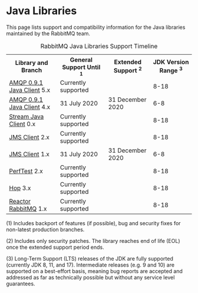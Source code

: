 <!--
Copyright (c) 2007-2021 VMware, Inc. or its affiliates.

All rights reserved. This program and the accompanying materials
are made available under the terms of the under the Apache License,
Version 2.0 (the "License”); you may not use this file except in compliance
with the License. You may obtain a copy of the License at

https://www.apache.org/licenses/LICENSE-2.0

Unless required by applicable law or agreed to in writing, software
distributed under the License is distributed on an "AS IS" BASIS,
WITHOUT WARRANTIES OR CONDITIONS OF ANY KIND, either express or implied.
See the License for the specific language governing permissions and
limitations under the License.
-->

# Java Libraries

This page lists support and compatibility information for the Java libraries
maintained by the RabbitMQ team.

<table class="release-series">
  <caption>RabbitMQ Java Libraries Support Timeline</caption>
  <tr>
    <th>Library and Branch</th>
    <th>General Support Until <sup>1</sup></th>
    <th>Extended Support <sup>2</sup></th>
    <th>JDK Version Range  <sup>3</sup></th>
  </tr>

  <tr>
    <td><a href="https://github.com/rabbitmq/rabbitmq-java-client" target="_blank">AMQP 0.9.1 Java Client</a> 5.x</td>
    <td>Currently supported</td>
    <td></td>
    <td>8-18</td>
  </tr>

  <tr>
    <td><a href="https://github.com/rabbitmq/rabbitmq-java-client" target="_blank">AMQP 0.9.1 Java Client</a> 4.x</td>
    <td>31 July 2020</td>
    <td>31 December 2020</td>
    <td>6-8</td>
  </tr>

  <tr>
    <td><a href="https://github.com/rabbitmq/rabbitmq-stream-java-client" target="_blank">Stream Java Client</a> 0.x</td>
    <td>Currently supported</td>
    <td></td>
    <td>8-18</td>
  </tr>

  <tr>
    <td><a href="https://github.com/rabbitmq/rabbitmq-jms-client" target="_blank">JMS Client</a> 2.x</td>
    <td>Currently supported</td>
    <td></td>
    <td>8-18</td>
  </tr>

  <tr>
    <td><a href="https://github.com/rabbitmq/rabbitmq-jms-client" target="_blank">JMS Client</a> 1.x</td>
    <td>31 July 2020</td>
    <td>31 December 2020</td>
    <td>6-8</td>
  </tr>

  <tr>
    <td><a href="https://github.com/rabbitmq/rabbitmq-perf-test" target="_blank">PerfTest</a> 2.x</td>
    <td>Currently supported</td>
    <td></td>
    <td>8-18</td>
  </tr>

  <tr>
    <td><a href="https://github.com/rabbitmq/hop" target="_blank">Hop</a> 3.x</td>
    <td>Currently supported</td>
    <td></td>
    <td>8-18</td>
  </tr>

  <tr>
    <td><a href="https://github.com/reactor/reactor-rabbitmq" target="_blank">Reactor RabbitMQ</a> 1.x</td>
    <td>Currently supported</td>
    <td></td>
    <td>8-18</td>
  </tr>

</table>

(1) Includes backport of features (if possible), bug and security fixes for non-latest production branches.

(2) Includes only security patches. The library reaches end of life (EOL) once the extended support period ends.

(3) Long-Term Support (LTS) releases of the JDK are fully supported (currently JDK 8, 11, and 17). Intermediate releases
(e.g. 9 and 10) are supported on a best-effort basis, meaning bug reports are accepted and addressed as far as technically
possible but without any service level guarantees.